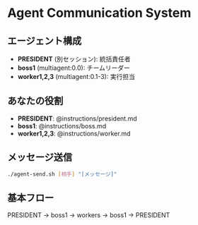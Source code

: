 # Agent Communication System

## エージェント構成

- **PRESIDENT** (別セッション): 統括責任者
- **boss1** (multiagent:0.0): チームリーダー
- **worker1,2,3** (multiagent:0.1-3): 実行担当

## あなたの役割

- **PRESIDENT**: @instructions/president.md
- **boss1**: @instructions/boss.md
- **worker1,2,3**: @instructions/worker.md

## メッセージ送信

```bash
./agent-send.sh [相手] "[メッセージ]"
```

## 基本フロー

PRESIDENT → boss1 → workers → boss1 → PRESIDENT
